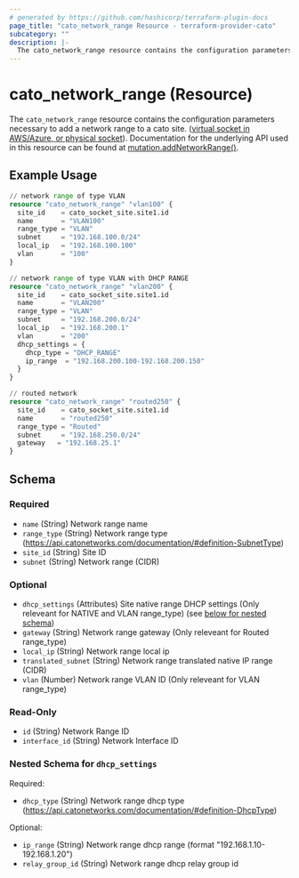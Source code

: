 ```yaml
---
# generated by https://github.com/hashicorp/terraform-plugin-docs
page_title: "cato_network_range Resource - terraform-provider-cato"
subcategory: ""
description: |-
  The cato_network_range resource contains the configuration parameters necessary to add a network range to a cato site. (virtual socket in AWS/Azure, or physical socket https://support.catonetworks.com/hc/en-us/articles/4413280502929-Working-with-X1500-X1600-and-X1700-Socket-Sites). Documentation for the underlying API used in this resource can be found at mutation.addNetworkRange() https://api.catonetworks.com/documentation/#mutation-site.addNetworkRange.
---
```


# cato_network_range (Resource)

The `cato_network_range` resource contains the configuration parameters necessary to add a network range to a cato site. ([virtual socket in AWS/Azure, or physical socket](https://support.catonetworks.com/hc/en-us/articles/4413280502929-Working-with-X1500-X1600-and-X1700-Socket-Sites)). Documentation for the underlying API used in this resource can be found at [mutation.addNetworkRange()](https://api.catonetworks.com/documentation/#mutation-site.addNetworkRange).

## Example Usage

```terraform
// network range of type VLAN
resource "cato_network_range" "vlan100" {
  site_id    = cato_socket_site.site1.id
  name       = "VLAN100"
  range_type = "VLAN"
  subnet     = "192.168.100.0/24"
  local_ip   = "192.168.100.100"
  vlan       = "100"
}

// network range of type VLAN with DHCP RANGE
resource "cato_network_range" "vlan200" {
  site_id    = cato_socket_site.site1.id
  name       = "VLAN200"
  range_type = "VLAN"
  subnet     = "192.168.200.0/24"
  local_ip   = "192.168.200.1"
  vlan       = "200"
  dhcp_settings = {
    dhcp_type = "DHCP_RANGE"
    ip_range  = "192.168.200.100-192.168.200.150"
  }
}

// routed network 
resource "cato_network_range" "routed250" {
  site_id    = cato_socket_site.site1.id
  name       = "routed250"
  range_type = "Routed"
  subnet     = "192.168.250.0/24"
  gateway   = "192.168.25.1"
}
```

<!-- schema generated by tfplugindocs -->
## Schema

### Required

- `name` (String) Network range name
- `range_type` (String) Network range type (https://api.catonetworks.com/documentation/#definition-SubnetType)
- `site_id` (String) Site ID
- `subnet` (String) Network range (CIDR)

### Optional

- `dhcp_settings` (Attributes) Site native range DHCP settings (Only releveant for NATIVE and VLAN range_type) (see [below for nested schema](#nestedatt--dhcp_settings))
- `gateway` (String) Network range gateway (Only releveant for Routed range_type)
- `local_ip` (String) Network range local ip
- `translated_subnet` (String) Network range translated native IP range (CIDR)
- `vlan` (Number) Network range VLAN ID (Only releveant for VLAN range_type)

### Read-Only

- `id` (String) Network Range ID
- `interface_id` (String) Network Interface ID

<a id="nestedatt--dhcp_settings"></a>
### Nested Schema for `dhcp_settings`

Required:

- `dhcp_type` (String) Network range dhcp type (https://api.catonetworks.com/documentation/#definition-DhcpType)

Optional:

- `ip_range` (String) Network range dhcp range (format "192.168.1.10-192.168.1.20")
- `relay_group_id` (String) Network range dhcp relay group id
